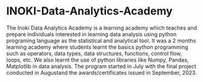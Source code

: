 # INOKI-Data-Analytics-Academy
The Inoki Data Analytics Academy is a learning academy which teaches and prepare individuals interested in learning data analysis using python programing language as the statistical and analytical tool. It was a 2 months learning academy where students learnt the basics python programming such as operators, data types, data structures, functions, control flow, loops, etc. We also learnt the use of python libraries like Numpy, Pandas, Matplotlib in data analysis. The program started in July with the final project conducted in Augustand the awards/certificates issued in September, 2023.
